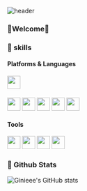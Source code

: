 <!--
**Ginieee/Ginieee** is a ✨ _special_ ✨ repository because its `README.md` (this file) appears on your GitHub profile.

Here are some ideas to get you started:

- 🔭 I’m currently working on ...
- 🌱 I’m currently learning ...
- 👯 I’m looking to collaborate on ...
- 🤔 I’m looking for help with ...
- 💬 Ask me about ...
- 📫 How to reach me: ...
- 😄 Pronouns: ...
- ⚡ Fun fact: ...
-->

<div>
  
![header](https://capsule-render.vercel.app/api?type=waving&color=CEBA9A&height=300&section=header&text=Ginie's%20Github&fontSize=90&fontColor=fff)
  
  <h3>🌱Welcome🌱</h3>

### 💪 skills
#### Platforms & Languages
<p>
<img height='30px' src="https://img.shields.io/badge/Android-3DDC84?style=flat-square&logo=Android&logoColor=white"/>&nbsp
<br/><br/>
<img height='30px' src="https://img.shields.io/badge/React-61DAFB?style=flat-square&logo=React&logoColor=black"/>
<img height='30px' src="https://img.shields.io/badge/Kotlin-7F52FF?style=flat-square&logo=Kotlin&logoColor=white"/>
<img height='30px' src="https://img.shields.io/badge/HTML5-E34F26?style=flat-square&logo=HTML5&logoColor=white"/>
<img height='30px' src="https://img.shields.io/badge/C-A8B9CC?style=flat-square&logo=C&logoColor=white"/>
<img height='30px' src="https://img.shields.io/badge/Java-007396?style=flat-square&logo=Java&logoColor=white"/>
<br/>
</p>
  
#### Tools
<p>
<img height='30px' src="https://img.shields.io/badge/Android%20Studio-3DDC84?style=flat-square&logo=Android%20Studio&logoColor=white"/>
<img height='30px' src="https://img.shields.io/badge/IntelliJ%20IDEA-000000?style=flat-square&logo=IntelliJ%20IDEA&logoColor=white"/>
<img height='30px' src="https://img.shields.io/badge/Visual%20Studio%20Code-007ACC?style=flat-square&logo=Visual%20Studio%20Code&logoColor=white"/>
<img height='30px' src="https://img.shields.io/badge/Visual%20Studio-5C2D91?style=flat-square&logo=Visual%20Studio&logoColor=white"/>
</p>

### 🌈 Github Stats
  
![Ginieee's GitHub stats](https://github-readme-stats.vercel.app/api?username=Ginieee&theme=aura_dark&show_icons=true)

</div>

